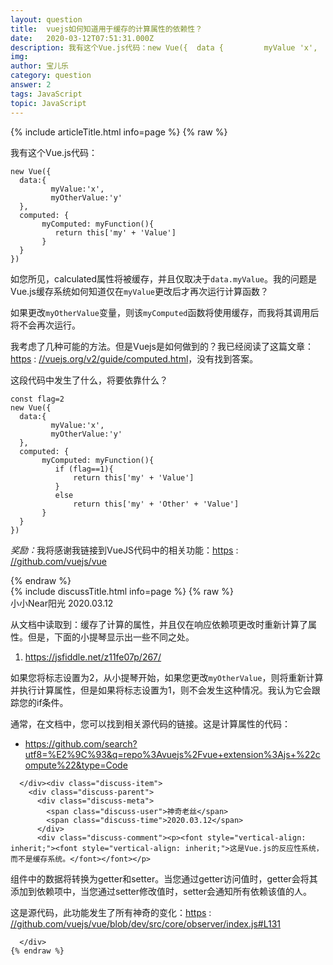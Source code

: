 ```yaml
---
layout: question
title:  vuejs如何知道用于缓存的计算属性的依赖性？
date:   2020-03-12T07:51:31.000Z
description: 我有这个Vue.js代码：new Vue({  data {         myValue 'x',         myOtherValue...
img: 
author: 宝儿乐
category: question
answer: 2
tags: JavaScript
topic: JavaScript
---
```

<div class="article-root">
  <div class="article">
    {% include articleTitle.html info=page %}
    {% raw %}
    <div class="article-content"><p><font style="vertical-align: inherit;"><font style="vertical-align: inherit;">我有这个Vue.js代码：</font></font></p>

<pre><code>new Vue({<font></font>
  data:{<font></font>
         myValue:'x',<font></font>
         myOtherValue:'y'<font></font>
  },<font></font>
  computed: {<font></font>
       myComputed: myFunction(){<font></font>
          return this['my' + 'Value']<font></font>
       }<font></font>
  }<font></font>
})<font></font>
</code></pre>

<p><font style="vertical-align: inherit;"><font style="vertical-align: inherit;">如您所见，calculated属性将被缓存，并且仅取决于</font></font><code>data.myValue</code><font style="vertical-align: inherit;"><font style="vertical-align: inherit;">。</font><font style="vertical-align: inherit;">我的问题是Vue.js缓存系统如何知道仅在</font></font><code>myValue</code><font style="vertical-align: inherit;"><font style="vertical-align: inherit;">更改</font><font style="vertical-align: inherit;">后才再次运行计算函数</font><font style="vertical-align: inherit;">？</font></font></p>

<p><font style="vertical-align: inherit;"><font style="vertical-align: inherit;">如果更改</font></font><code>myOtherValue</code><font style="vertical-align: inherit;"><font style="vertical-align: inherit;">变量，则该</font></font><code>myComputed</code><font style="vertical-align: inherit;"><font style="vertical-align: inherit;">函数将使用缓存，而我将其调用后将不会再次运行。</font></font></p>

<p><font style="vertical-align: inherit;"><font style="vertical-align: inherit;">我考虑了几种可能的方法。</font><font style="vertical-align: inherit;">但是Vuejs是如何做到的？</font><font style="vertical-align: inherit;">我已经阅读了这篇文章：</font></font><a href="https://vuejs.org/v2/guide/computed.html" rel="noreferrer"><font style="vertical-align: inherit;"><font style="vertical-align: inherit;">https</font></font></a><font style="vertical-align: inherit;"><font style="vertical-align: inherit;"> : </font><a href="https://vuejs.org/v2/guide/computed.html" rel="noreferrer"><font style="vertical-align: inherit;">//vuejs.org/v2/guide/computed.html</font></a><font style="vertical-align: inherit;">，没有找到答案。</font></font></p>

<p><font style="vertical-align: inherit;"><font style="vertical-align: inherit;">这段代码中发生了什么，将要依靠什么？</font></font></p>

<pre><code>const flag=2<font></font>
new Vue({<font></font>
  data:{<font></font>
         myValue:'x',<font></font>
         myOtherValue:'y'<font></font>
  },<font></font>
  computed: {<font></font>
       myComputed: myFunction(){<font></font>
          if (flag==1){<font></font>
              return this['my' + 'Value']<font></font>
          }<font></font>
          else<font></font>
              return this['my' + 'Other' + 'Value']<font></font>
       }<font></font>
  }<font></font>
})<font></font>
</code></pre>

<p><em><font style="vertical-align: inherit;"><font style="vertical-align: inherit;">奖励：</font></font></em><font style="vertical-align: inherit;"><font style="vertical-align: inherit;">我将感谢我链接到VueJS代码中的相关功能：</font><a href="https://github.com/vuejs/vue" rel="noreferrer"><font style="vertical-align: inherit;">https</font></a><font style="vertical-align: inherit;"> : </font></font><a href="https://github.com/vuejs/vue" rel="noreferrer"><font style="vertical-align: inherit;"><font style="vertical-align: inherit;">//github.com/vuejs/vue</font></font></a></p></div>
    {% endraw %}
  </div>

  <div class="discuss-wrapper">
    {% include discussTitle.html info=page %}
    {% raw %}
    <div class="discuss-item">
        <div class="discuss-parent">
          <div class="discuss-meta">
            <span class="discuss-user">小小Near阳光</span>
            <span class="discuss-time">2020.03.12</span>
          </div>
          <div class="discuss-comment"><p><font style="vertical-align: inherit;"><font style="vertical-align: inherit;">从文档中读取到：缓存了计算的属性，并且仅在响应依赖项更改时重新计算了属性。</font><font style="vertical-align: inherit;">但是，下面的小提琴显示出一些不同之处。</font></font></p>

<ol>
<li><a href="https://jsfiddle.net/z11fe07p/267/" rel="nofollow noreferrer"><font style="vertical-align: inherit;"><font style="vertical-align: inherit;">https://jsfiddle.net/z11fe07p/267/</font></font></a></li>
</ol>

<p><font style="vertical-align: inherit;"><font style="vertical-align: inherit;">如果您将标志设置为2，从小提琴开始，如果您更改</font></font><code>myOtherValue</code><font style="vertical-align: inherit;"><font style="vertical-align: inherit;">，</font><font style="vertical-align: inherit;">则将重新计算并执行计算属性</font><font style="vertical-align: inherit;">，但是如果将标志设置为1，则不会发生这种情况。我认为它会跟踪您的if条件。</font></font></p>

<p><font style="vertical-align: inherit;"><font style="vertical-align: inherit;">通常，在文档中，您可以找到相关源代码的链接。</font><font style="vertical-align: inherit;">这是计算属性的代码：</font></font></p>

<ul>
<li><a href="https://github.com/search?utf8=%E2%9C%93&amp;q=repo%3Avuejs%2Fvue+extension%3Ajs+%22computed%22&amp;type=Code" rel="nofollow noreferrer"><font style="vertical-align: inherit;"><font style="vertical-align: inherit;">https://github.com/search?utf8=%E2%9C%93&amp;q=repo%3Avuejs%2Fvue+extension%3Ajs+%22compute%22&amp;type=Code</font></font></a></li>
</ul></div>
        </div>
        
      </div><div class="discuss-item">
        <div class="discuss-parent">
          <div class="discuss-meta">
            <span class="discuss-user">神奇老丝</span>
            <span class="discuss-time">2020.03.12</span>
          </div>
          <div class="discuss-comment"><p><font style="vertical-align: inherit;"><font style="vertical-align: inherit;">这是Vue.js的反应性系统，而不是缓存系统。</font></font></p>

<p><font style="vertical-align: inherit;"><font style="vertical-align: inherit;">组件中的数据将转换为getter和setter。</font><font style="vertical-align: inherit;">当您通过getter访问值时，getter会将其添加到依赖项中，当您通过setter修改值时，setter会通知所有依赖该值的人。</font></font></p>

<p><font style="vertical-align: inherit;"><font style="vertical-align: inherit;">这是源代码，此功能发生了所有神奇的变化：</font><a href="https://github.com/vuejs/vue/blob/dev/src/core/observer/index.js#L131" rel="noreferrer"><font style="vertical-align: inherit;">https</font></a><font style="vertical-align: inherit;"> : </font></font><a href="https://github.com/vuejs/vue/blob/dev/src/core/observer/index.js#L131" rel="noreferrer"><font style="vertical-align: inherit;"><font style="vertical-align: inherit;">//github.com/vuejs/vue/blob/dev/src/core/observer/index.js#L131</font></font></a></p></div>
        </div>
        
      </div>
    {% endraw %}
  </div>
<div>
